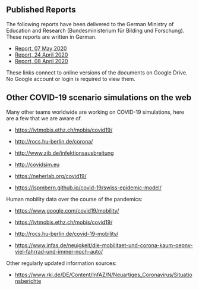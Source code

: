 ## Published Reports

The following reports have been delivered to the German Ministry of Education and Research (Bundesministerium für Bilding und Forschung). These reports are written in German.

- [Report, 07 May 2020](https://drive.google.com/open?id=19uzRaij0xPoAR56cw8gJruXHulIK0YSV54u1pUvJXnc)
- [Report, 24 April 2020](https://drive.google.com/open?id=1IIAJ9d2GX5tY_68wWKf2lZTUl_gvglstKy_oOlCNEaA)
- [Report, 08 April 2020](https://drive.google.com/open?id=10mYY4htSxHZoQY8uGG9SwCkNLcHvCXpnepL-TcosKKU)

These links connect to online versions of the documents on Google Drive. No Google account or login is required to view them.

## Other COVID-19 scenario simulations on the web

Many other teams worldwide are working on COVID-19 simulations, here are a few that we are aware of.

- https://ivtmobis.ethz.ch/mobis/covid19/

- http://rocs.hu-berlin.de/corona/

- http://www.zib.de/infektionsausbreitung

- http://covidsim.eu

- https://neherlab.org/covid19/

- https://ispmbern.github.io/covid-19/swiss-epidemic-model/

Human mobility data over the course of the pandemics:

- https://www.google.com/covid19/mobility/

- https://ivtmobis.ethz.ch/mobis/covid19/

- http://rocs.hu-berlin.de/covid-19-mobility/

- https://www.infas.de/neuigkeit/die-mobilitaet-und-corona-kaum-oepnv-viel-fahrrad-und-immer-noch-auto/

Other regularly updated information sources:

- https://www.rki.de/DE/Content/InfAZ/N/Neuartiges_Coronavirus/Situationsberichte
